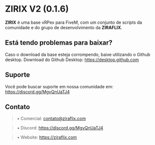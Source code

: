 # ZIRIX V2 (0.1.6)
**ZIRIX** é uma base vRPex para FiveM, com um conjunto de scripts da comunidade e do grupo de desenvolvimento da **ZIRAFLIX**.

## Está tendo problemas para baixar?
Caso o download da base esteja corrompendo, baixe utilizando o Github desktop.
Download do Github Desktop: https://desktop.github.com

## Suporte
Você pode buscar suporte em nossa comunidade em: https://discord.gg/MgvQnUaTJ4

## Contato
> • Comercial: contato@ziraflix.com

> • Discord: https://discord.gg/MgvQnUaTJ4

> • Website: https://ziraflix.com
